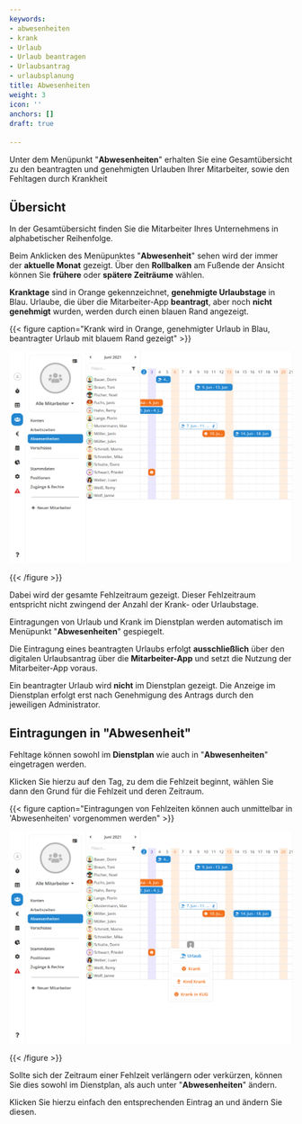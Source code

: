```yaml
---
keywords:
- abwesenheiten
- krank
- Urlaub
- Urlaub beantragen
- Urlaubsantrag
- urlaubsplanung
title: Abwesenheiten
weight: 3
icon: ''
anchors: []
draft: true

---
```

Unter dem Menüpunkt "**Abwesenheiten**" erhalten Sie eine Gesamtübersicht zu den beantragten und genehmigten Urlauben Ihrer Mitarbeiter, sowie den Fehltagen durch Krankheit

## Übersicht

In der Gesamtübersicht finden Sie die Mitarbeiter Ihres Unternehmens in alphabetischer Reihenfolge.

Beim Anklicken des Menüpunktes "**Abwesenheit**" sehen wird der immer der **aktuelle Monat** gezeigt. Über den **Rollbalken** am Fußende der Ansicht können Sie **frühere** oder **spätere Zeiträume** wählen.

**Kranktage** sind in Orange gekennzeichnet, **genehmigte Urlaubstage** in Blau. Urlaube, die über die Mitarbeiter-App **beantragt**, aber noch **nicht genehmigt** wurden, werden durch einen blauen Rand angezeigt.

{{< figure caption="Krank wird in Orange, genehmigter Urlaub in Blau, beantragter Urlaub mit blauem Rand gezeigt" >}}

![](/uploads/hilfeartikel_mitarbeiter-alle_abwesenheiten_2.png)

{{< /figure >}}

Dabei wird der gesamte Fehlzeitraum gezeigt. Dieser Fehlzeitraum entspricht nicht zwingend der Anzahl der Krank- oder Urlaubstage.

Eintragungen von Urlaub und Krank im Dienstplan werden automatisch im Menüpunkt "**Abwesenheiten**" gespiegelt.

Die Eintragung eines beantragten Urlaubs erfolgt **ausschließlich** über den digitalen Urlaubsantrag über die **Mitarbeiter-App** und setzt die Nutzung der Mitarbeiter-App voraus.

Ein beantragter Urlaub wird **nicht** im Dienstplan gezeigt. Die Anzeige im Dienstplan erfolgt erst nach Genehmigung des Antrags durch den jeweiligen Administrator.

## Eintragungen in "Abwesenheit"

Fehltage können sowohl im **Dienstplan** wie auch in "**Abwesenheiten**" eingetragen werden.

Klicken Sie hierzu auf den Tag, zu dem die Fehlzeit beginnt, wählen Sie dann den Grund für die Fehlzeit und deren Zeitraum.

{{< figure caption="Eintragungen von Fehlzeiten können auch unmittelbar in 'Abwesenheiten' vorgenommen werden" >}}

![](/uploads/hilfeartikel_mitarbeiter-alle_abwesenheiten_3.png)

{{< /figure >}}

Sollte sich der Zeitraum einer Fehlzeit verlängern oder verkürzen, können Sie dies sowohl im Dienstplan, als auch unter "**Abwesenheiten**" ändern.

Klicken Sie hierzu einfach den entsprechenden Eintrag an und ändern Sie diesen.